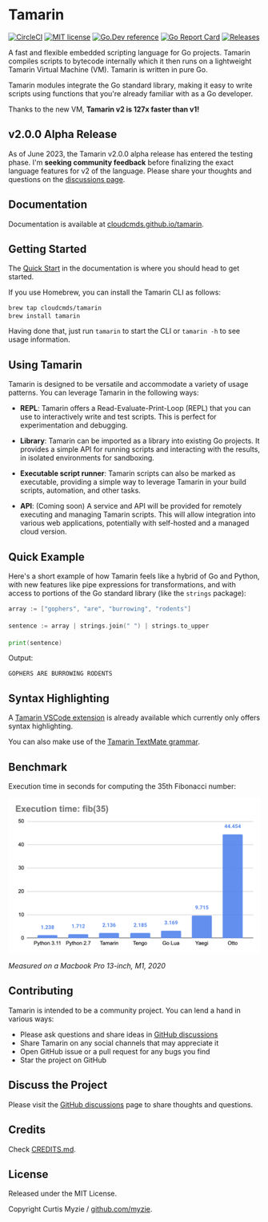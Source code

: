 # Tamarin

[![CircleCI](https://dl.circleci.com/status-badge/img/gh/cloudcmds/tamarin/tree/main.svg?style=svg)](https://dl.circleci.com/status-badge/redirect/gh/cloudcmds/tamarin/tree/main)
[![MIT license](https://img.shields.io/badge/license-MIT-brightgreen.svg)](https://opensource.org/licenses/MIT)
[![Go.Dev reference](https://img.shields.io/badge/go.dev-reference-blue?logo=go&logoColor=white)](https://pkg.go.dev/github.com/cloudcmds/tamarin)
[![Go Report Card](https://goreportcard.com/badge/github.com/cloudcmds/tamarin?style=flat-square)](https://goreportcard.com/report/github.com/cloudcmds/tamarin)
[![Releases](https://img.shields.io/github/release/cloudcmds/tamarin/all.svg?style=flat-square)](https://github.com/cloudcmds/tamarin/releases)

A fast and flexible embedded scripting language for Go projects. Tamarin compiles
scripts to bytecode internally which it then runs on a lightweight Tamarin Virtual
Machine (VM). Tamarin is written in pure Go.

Tamarin modules integrate the Go standard library, making it easy to write
scripts using functions that you're already familiar with as a Go developer.

Thanks to the new VM, **Tamarin v2 is 127x faster than v1!**

## v2.0.0 Alpha Release

As of June 2023, the Tamarin v2.0.0 alpha release has entered the testing phase.
I'm **seeking community feedback** before finalizing the exact language features
for v2 of the language. Please share your thoughts and questions on the
[discussions page](https://github.com/cloudcmds/tamarin/discussions).

## Documentation

Documentation is available at [cloudcmds.github.io/tamarin](https://cloudcmds.github.io/tamarin/).

## Getting Started

The [Quick Start](https://cloudcmds.github.io/tamarin/quick-start/) in the
documentation is where you should head to get started.

If you use Homebrew, you can install the Tamarin CLI as follows:

```
brew tap cloudcmds/tamarin
brew install tamarin
```

Having done that, just run `tamarin` to start the CLI or `tamarin -h` to see
usage information.

## Using Tamarin

Tamarin is designed to be versatile and accommodate a variety of usage patterns. You can leverage Tamarin in the following ways:

- **REPL**: Tamarin offers a Read-Evaluate-Print-Loop (REPL) that you can use to interactively write and test scripts. This is perfect for experimentation and debugging.

- **Library**: Tamarin can be imported as a library into existing Go projects. It provides a simple API for running scripts and interacting with the results, in isolated environments for sandboxing.

- **Executable script runner**: Tamarin scripts can also be marked as executable, providing a simple way to leverage Tamarin in your build scripts, automation, and other tasks.

- **API**: (Coming soon) A service and API will be provided for remotely executing and managing Tamarin scripts. This will allow integration into various web applications, potentially with self-hosted and a managed cloud version.

## Quick Example

Here's a short example of how Tamarin feels like a hybrid of Go and Python, with
new features like pipe expressions for transformations, and with access to portions
of the Go standard library (like the `strings` package):

```go
array := ["gophers", "are", "burrowing", "rodents"]

sentence := array | strings.join(" ") | strings.to_upper

print(sentence)
```

Output:

```
GOPHERS ARE BURROWING RODENTS
```

## Syntax Highlighting

A [Tamarin VSCode extension](https://marketplace.visualstudio.com/items?itemName=CurtisMyzie.tamarin-language)
is already available which currently only offers syntax highlighting.

You can also make use of the [Tamarin TextMate grammar](./vscode/syntaxes/tamarin.grammar.json).

## Benchmark

Execution time in seconds for computing the 35th Fibonacci number:

![](bench/fib35.png?raw=true)

_Measured on a Macbook Pro 13-inch, M1, 2020_

## Contributing

Tamarin is intended to be a community project. You can lend a hand in various ways:

- Please ask questions and share ideas in [GitHub discussions](https://github.com/cloudcmds/tamarin/discussions)
- Share Tamarin on any social channels that may appreciate it
- Open GitHub issue or a pull request for any bugs you find
- Star the project on GitHub

## Discuss the Project

Please visit the [GitHub discussions](https://github.com/cloudcmds/tamarin/discussions)
page to share thoughts and questions.

## Credits

Check [CREDITS.md](./CREDITS.md).

## License

Released under the MIT License.

Copyright Curtis Myzie / [github.com/myzie](https://github.com/myzie).
